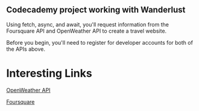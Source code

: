 ## Codecademy project working with Wanderlust

Using fetch, async, and await, you'll request information from the Foursquare API and OpenWeather API to create a travel website.

Before you begin, you'll need to register for developer accounts for both of the APIs above.

# Interesting Links

[OpenWeather API](https://openweathermap.org/api)

[Foursquare](https://developer.foursquare.com/)
